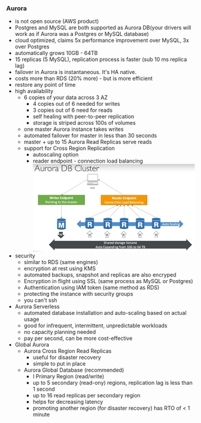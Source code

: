 ### Aurora ###
* is not open source (AWS product)
* Postgres and MySQL are both supported as Aurora DB(your drivers will work as if Aurora was a Postgres or MySQL database)
* cloud optimized, claims 5x performance improvement over MySQL, 3x over Postgres
* automatically grows 10GB - 64TB
* 15 replicas (5 MySQL), replication process is faster (sub 10 ms replica lag)
* failover in Aurora is instantaneous. It's HA native.    
* costs more than RDS (20% more) - but is more efficient
* restore any point of time 
* high availability 
    * 6 copies of your data across 3 AZ
        * 4 copies out of 6 needed for writes 
        * 3 copies out of 6 need for reads 
        * self healing with peer-to-peer replication
        * storage is striped across 100s of volumes
    * one master Aurora instance takes writes     
    * automated failover for master in less than 30 seconds
    * master + up to 15 Aurora Read Replicas serve reads
    * support for Cross Region Replication
        * autoscaling option
        * reader endpoint - connection load balancing 
![](images/aim2.jpg) 
* security
    * similar to RDS (same engines)
    * encryption at rest using KMS
    * automated backups, snapshot and replicas are also encryped
    * Encryption in flight using SSL (same process as MySQL or Postgres)
    * Authentication using IAM token (same method as RDS)
    * protecting the instance with security groups 
    * you can't ssh
* Aurora Serverless
    * automated database installation and auto-scaling based on actual usage
    * good for infrequent, intermittent, unpredictable workloads
    * no capacity planning needed
    * pay per second, can be more cost-effective
* Global Aurora
    * Aurora Cross Region Read Replicas
        * useful for disaster recovery
        * simple to put in place
    * Aurora Global Database (recommended)
        * I Primary Region (read/write)
        * up to 5 secondary (read-ony) regions, replication lag is less than 1 second
        * up to 16 read replicas per secondary region
        * helps for decreasing latency
        * promoting another region (for disaster recovery) has RTO of < 1 minute